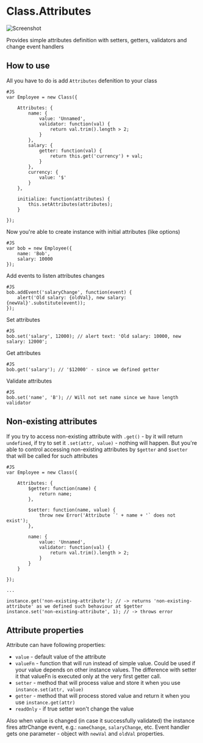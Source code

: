 Class.Attributes
===========

![Screenshot](http://github.com/fantactuka/mootools-attributes/raw/master/logo.png)

Provides simple attributes definition with setters, getters, validators and change event handlers

How to use
----------

All you have to do is add `Attributes` defenition to your class

	#JS
	var Employee = new Class({

		Attributes: {
			name: {
				value: 'Unnamed',
				validator: function(val) {
					return val.trim().length > 2;
				}
			},
			salary: {
				getter: function(val) {
					return this.get('currency') + val;
				}
			},
			currency: {
				value: '$'
			}
		},

		initialize: function(attributes) {
			this.setAttributes(attributes);
		}

	});

Now you're able to create instance with initial attributes (like options)

	#JS
	var bob = new Employee({
		name: 'Bob',
		salary: 10000
	});

Add events to listen attributes changes

	#JS
	bob.addEvent('salaryChange', function(event) {
		alert('Old salary: {oldVal}, new salary: {newVal}'.substitute(event));
	});

Set attributes

	#JS
	bob.set('salary', 12000); // alert text: 'Old salary: 10000, new salary: 12000';

Get attributes

	#JS
	bob.get('salary'); // '$12000' - since we defined getter

Validate attributes

	#JS
	bob.set('name', 'B'); // Will not set name since we have length validator


Non-existing attributes
----------

If you try to access non-existing attribute with `.get()` - by it will return `undefined`, if try to set it `.set(attr, value)` - nothing will happen. 
But you're able to control accessing non-existing attributes by `$getter` and `$setter` that will be called for such attributes

	#JS
	var Employee = new Class({

		Attributes: {
		    $getter: function(name) {
		        return name;
		    },

		    $setter: function(name, value) {
		        throw new Error('Attribute `' + name + '` does not exist');
		    },

			name: {
				value: 'Unnamed',
				validator: function(val) {
					return val.trim().length > 2;
				}
			}
		}

	});

	...

	instance.get('non-existing-attribute'); // -> returns 'non-existing-attribute' as we defined such behaviour at $getter
    instance.set('non-existing-attribute', 1); // -> throws error


Attribute properties
----------

Attribute can have following properties:

* `value` - default value of the attribute
* `valueFn` - function that will run instead of simple value. Could be used if your value depends on other instance values. The difference with setter it that valueFn is executed only at the very first getter call.
* `setter` - method that will process value and store it when you use `instance.set(attr, value)`
* `getter` - method that will process stored value and return it when you use `instance.get(attr)`
* `readOnly` - if true setter won't change the value

Also when value is changed (in case it successfully validated) the instance fires attrChange event, e.g.: `nameChange`, `salaryChange`, etc. Event handler gets one parameter - object with `newVal` and `oldVal` properties.
